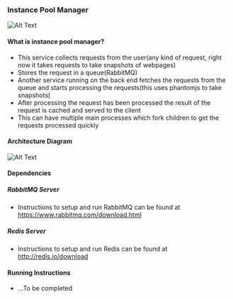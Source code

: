 ### Instance Pool Manager
![Alt Text](https://travis-ci.org/akashvbabu/InstancePoolManager.svg?branch=master)

#### What is instance pool manager?
* This service collects requests from the user(any kind of request, right now it takes requests to take snapshots of webpages)
* Stores the request in a queue(RabbitMQ)
* Another service running on the back end fetches the requests from the queue and starts processing the requests(this uses phantomjs to take snapshots)
* After processing the request has been processed the result of the request is cached and served to the client
* This can have multiple main processes which fork children to get the requests processed quickly

#### Architecture Diagram
![Alt Text](./images/instancepoolimage.png)

#### Dependencies

##### RabbitMQ Server
* Instructions to setup and run RabbitMQ can be found at https://www.rabbitmq.com/download.html

##### Redis Server
* Instructions to setup and run Redis can be found at http://redis.io/download

#### Running Instructions 
* ...To be completed

